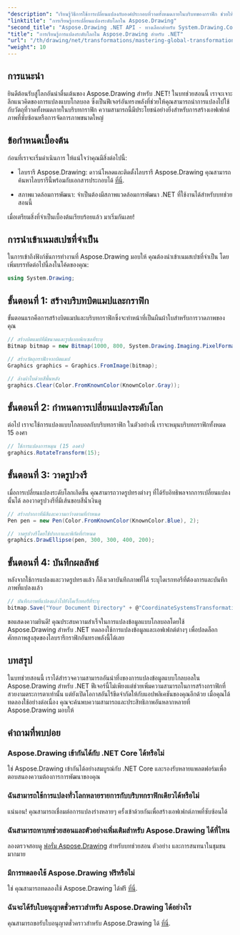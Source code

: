 ```yaml
---
"description": "เรียนรู้วิธีการใช้การเปลี่ยนแปลงกับองค์ประกอบที่วาดทั้งหมดภายในบริบทของกราฟิก ช่วยให้คุณสร้างเอฟเฟกต์ภาพอันน่าดึงดูดใจและจัดการรูปภาพได้อย่างมีประสิทธิภาพ"
"linktitle": "การเรียนรู้การเปลี่ยนแปลงระดับโลกใน Aspose.Drawing"
"second_title": "Aspose.Drawing .NET API - ทางเลือกสำหรับ System.Drawing.Common"
"title": "การเรียนรู้การแปลงระดับโลกใน Aspose.Drawing สำหรับ .NET"
"url": "/th/drawing/net/transformations/mastering-global-transformations/"
"weight": 10
---
```


## การแนะนำ

ยินดีต้อนรับสู่โลกอันน่าตื่นเต้นของ Aspose.Drawing สำหรับ .NET! ในบทช่วยสอนนี้ เราจะเจาะลึกแนวคิดของการแปลงแบบโกลบอล ซึ่งเป็นฟีเจอร์อันทรงพลังที่ช่วยให้คุณสามารถนำการแปลงไปใช้กับวัตถุที่วาดทั้งหมดภายในบริบทกราฟิก ความสามารถนี้มีประโยชน์อย่างยิ่งสำหรับการสร้างเอฟเฟกต์ภาพที่ซับซ้อนหรือการจัดการภาพขนาดใหญ่

## ข้อกำหนดเบื้องต้น

ก่อนที่เราจะเริ่มดำเนินการ ให้แน่ใจว่าคุณมีสิ่งต่อไปนี้:

- ไลบรารี Aspose.Drawing: ดาวน์โหลดและติดตั้งไลบรารี Aspose.Drawing คุณสามารถค้นหาไลบรารีนี้พร้อมกับเอกสารประกอบได้ [ที่นี่](https://reference-aspose.com/drawing/net/).
  
- สภาพแวดล้อมการพัฒนา: จำเป็นต้องมีสภาพแวดล้อมการพัฒนา .NET ที่ใช้งานได้สำหรับบทช่วยสอนนี้

เมื่อเตรียมสิ่งที่จำเป็นเบื้องต้นเรียบร้อยแล้ว มาเริ่มกันเลย!

## การนำเข้าเนมสเปซที่จำเป็น

ในการเข้าถึงฟังก์ชันการทำงานที่ Aspose.Drawing มอบให้ คุณต้องนำเข้าเนมสเปซที่จำเป็น โดยเพิ่มบรรทัดต่อไปนี้ลงในโค้ดของคุณ:

```csharp
using System.Drawing;
```

## ขั้นตอนที่ 1: สร้างบริบทบิตแมปและกราฟิก

ขั้นตอนแรกคือการสร้างบิตแมปและบริบทกราฟิกซึ่งจะทำหน้าที่เป็นผืนผ้าใบสำหรับการวาดภาพของคุณ

```csharp
// สร้างบิตแมปที่มีขนาดและรูปแบบพิกเซลที่ระบุ
Bitmap bitmap = new Bitmap(1000, 800, System.Drawing.Imaging.PixelFormat.Format32bppPArgb);

// สร้างวัตถุกราฟิกจากบิตแมป
Graphics graphics = Graphics.FromImage(bitmap);

// ล้างผ้าใบด้วยสีพื้นหลัง
graphics.Clear(Color.FromKnownColor(KnownColor.Gray));
```

## ขั้นตอนที่ 2: กำหนดการเปลี่ยนแปลงระดับโลก

ต่อไป เราจะใช้การแปลงแบบโกลบอลกับบริบทกราฟิก ในตัวอย่างนี้ เราจะหมุนบริบทกราฟิกทั้งหมด 15 องศา

```csharp
// ใช้การแปลงการหมุน (15 องศา)
graphics.RotateTransform(15);
```

## ขั้นตอนที่ 3: วาดรูปวงรี

เมื่อการเปลี่ยนแปลงระดับโลกเกิดขึ้น คุณสามารถวาดรูปทรงต่างๆ ที่ได้รับอิทธิพลจากการเปลี่ยนแปลงนั้นได้ ลองวาดรูปวงรีที่มีเส้นขอบสีน้ำเงินดู

```csharp
// สร้างปากกาที่มีสีและความกว้างตามที่กำหนด
Pen pen = new Pen(Color.FromKnownColor(KnownColor.Blue), 2);

// วาดรูปวงรีโดยใช้ปากกาและพิกัดที่กำหนด
graphics.DrawEllipse(pen, 300, 300, 400, 200);
```

## ขั้นตอนที่ 4: บันทึกผลลัพธ์

หลังจากใช้การแปลงและวาดรูปทรงแล้ว ก็ถึงเวลาบันทึกภาพที่ได้ ระบุไดเรกทอรีที่ต้องการและบันทึกภาพที่แปลงแล้ว

```csharp
// บันทึกภาพที่แปลงแล้วไปยังไดเร็กทอรีที่ระบุ
bitmap.Save("Your Document Directory" + @"CoordinateSystemsTransformations\GlobalTransformation_out.png");
```

ขอแสดงความยินดี! คุณประสบความสำเร็จในการแปลงข้อมูลแบบโกลบอลโดยใช้ Aspose.Drawing สำหรับ .NET ทดลองใช้การแปลงข้อมูลและเอฟเฟกต์ต่างๆ เพื่อปลดล็อกศักยภาพสูงสุดของไลบรารีกราฟิกอันทรงพลังนี้ได้เลย

## บทสรุป

ในบทช่วยสอนนี้ เราได้สำรวจความสามารถอันน่าทึ่งของการแปลงข้อมูลแบบโกลบอลใน Aspose.Drawing สำหรับ .NET ฟีเจอร์นี้ไม่เพียงแต่ช่วยเพิ่มความสามารถในการสร้างกราฟิกที่สวยงามตระการตาเท่านั้น แต่ยังเปิดโอกาสอันไร้ขีดจำกัดให้กับแอปพลิเคชันของคุณอีกด้วย เมื่อคุณได้ทดลองใช้อย่างต่อเนื่อง คุณจะค้นพบความสามารถและประสิทธิภาพอันหลากหลายที่ Aspose.Drawing มอบให้

## คำถามที่พบบ่อย

### Aspose.Drawing เข้ากันได้กับ .NET Core ได้หรือไม่

ใช่ Aspose.Drawing เข้ากันได้อย่างสมบูรณ์กับ .NET Core และรองรับหลายแพลตฟอร์มเพื่อตอบสนองความต้องการการพัฒนาของคุณ

### ฉันสามารถใช้การแปลงทั่วโลกหลายรายการกับบริบทกราฟิกเดียวได้หรือไม่

แน่นอน! คุณสามารถเชื่อมต่อการแปลงร่างหลายๆ ครั้งเข้าด้วยกันเพื่อสร้างเอฟเฟกต์ภาพที่ซับซ้อนได้

### ฉันสามารถหาบทช่วยสอนและตัวอย่างเพิ่มเติมสำหรับ Aspose.Drawing ได้ที่ไหน

ลองตรวจสอบดู [ฟอรั่ม Aspose.Drawing](https://forum.aspose.com/c/diagram/17) สำหรับบทช่วยสอน ตัวอย่าง และการสนทนาในชุมชนมากมาย

### มีการทดลองใช้ Aspose.Drawing ฟรีหรือไม่

ใช่ คุณสามารถทดลองใช้ Aspose.Drawing ได้ฟรี [ที่นี่](https://releases-aspose.com/).

### ฉันจะได้รับใบอนุญาตชั่วคราวสำหรับ Aspose.Drawing ได้อย่างไร

คุณสามารถขอรับใบอนุญาตชั่วคราวสำหรับ Aspose.Drawing ได้ [ที่นี่](https://purchase-conholdate.com/temporary-license/).